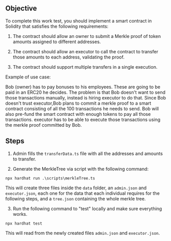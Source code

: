## Objective

To complete this work test, you should implement a smart contract in Solidity that satisfies the following requirements:

1. The contract should allow an owner to submit a Merkle proof of token amounts assigned to different addresses.

2. The contract should allow an executor to call the contract to transfer those amounts to each address, validating the proof.

3. The contract should support multiple transfers in a single execution.

Example of use case:

Bob (owner) has to pay bonuses to his employees. These are going to be paid in an ERC20 he decides. The problem is that Bob doesn't want to send those transactions manually, instead is hiring executor to do that. Since Bob doesn't trust executor,Bob plans to commit a merkle proof to a smart contract consisting of all the 100 transactions he needs to send. Bob will also pre-fund the smart contract with enough tokens to pay all those transactions. executor has to be able to execute those transactions using the merkle proof committed by Bob.

## Steps

1. Admin fills the `transferData.ts` file with all the addresses and amounts to transfer.

2. Generate the MerkleTree via script with the following command:

```
npx hardhat run .\scripts\merkleTree.ts
```

This will create three files inside the `data` folder, an `admin.json` and `executor.json`, each one for the data that each individual requires for the following steps, and a `tree.json` containing the whole merkle tree.

3. Run the following command to "test" locally and make sure everything works.

```
npx hardhat test
```

This will read from the newly created files `admin.json` and `executor.json`.
